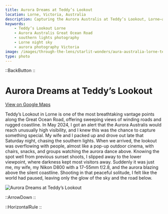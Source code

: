 ```yaml
---
title: Aurora Dreams at Teddy’s Lookout
location: Lorne, Victoria, Australia
description: Capturing the Aurora Australis at Teddy’s Lookout, Lorne—a night of color, crowds, and a quiet moment alone with the southern lights.
keywords:
    - Teddy’s Lookout Lorne
    - Aurora Australis Great Ocean Road
    - southern lights photography
    - Lorne night sky
    - aurora photography Victoria
image: /images/through-the-lens/starlit-wonders/aura-australia-lorne-teddys-lookout.jpg
type: photo
---
```


::BackButton
::

# Aurora Dreams at Teddy’s Lookout

<a href="https://www.google.com/maps/search/?api=1&query=Teddy's+Lookout,+Lorne,+Victoria,+Australia" target="_blank" rel="noopener noreferrer">View on Google Maps</a>

Teddy’s Lookout in Lorne is one of the most breathtaking vantage points along the Great Ocean Road, offering sweeping views of winding roads and rugged coastline. In May 2024, I got an alert that the Aurora Australis would reach unusually high visibility, and I knew this was the chance to capture something special. My wife and I packed up and drove out late that Saturday night, chasing the southern lights. When we arrived, the lookout was overflowing with people, almost like a pop-up outdoor cinema, with chairs, snacks, and groups watching the aurora dance above. Knowing the spot well from previous sunset shoots, I slipped away to the lower viewpoint, where darkness kept most visitors away. Suddenly it was just me, my wife, my Nikon D800 with a 17–55mm f/2.8, and the aurora blazing above the silent coastline. Shooting in that peaceful solitude, I felt like the world had paused, leaving only the glow of the sky and the road below.

![Aurora Dreams at Teddy’s Lookout](/images/through-the-lens/starlit-wonders/aura-australia-lorne-teddys-lookout.jpg)

<div class="mb-8"></div>

::ArrowDown
::

<div class="mb-8"></div>

::HorizontalRule
::

